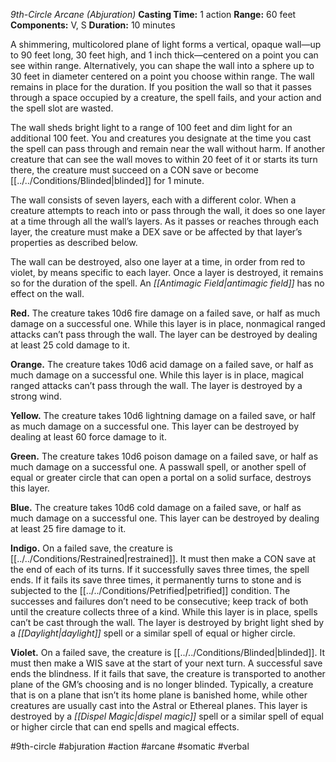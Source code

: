 *9th-Circle Arcane (Abjuration)*
**Casting Time:** 1 action
**Range:** 60 feet
**Components:** V, S
**Duration:** 10 minutes

A shimmering, multicolored plane of light forms a vertical, opaque wall—up to 90 feet long, 30 feet high, and 1 inch thick—centered on a point you can see within range. Alternatively, you can shape the wall into a sphere up to 30 feet in diameter centered on a point you choose within range. The wall remains in place for the duration. If you position the wall so that it passes through a space occupied by a creature, the spell fails, and your action and the spell slot are wasted.

The wall sheds bright light to a range of 100 feet and dim light for an additional 100 feet. You and creatures you designate at the time you cast the spell can pass through and remain near the wall without harm. If another creature that can see the wall moves to within 20 feet of it or starts its turn there, the creature must succeed on a CON save or become [[../../Conditions/Blinded|blinded]] for 1 minute.

The wall consists of seven layers, each with a different color. When a creature attempts to reach into or pass through the wall, it does so one layer at a time through all the wall’s layers. As it passes or reaches through each layer, the creature must make a DEX save or be affected by that layer’s properties as described below.

The wall can be destroyed, also one layer at a time, in order from red to violet, by means specific to each layer. Once a layer is destroyed, it remains so for the duration of the spell. An *[[Antimagic Field|antimagic field]]* has no effect on the wall.

**Red.** The creature takes 10d6 fire damage on a failed save, or half as much damage on a successful one. While this layer is in place, nonmagical ranged attacks can’t pass through the wall. The layer can be destroyed by dealing at least 25 cold damage to it.

**Orange.** The creature takes 10d6 acid damage on a failed save, or half as much damage on a successful one. While this layer is in place, magical ranged attacks can’t pass through the wall. The layer is destroyed by a strong wind.

**Yellow.** The creature takes 10d6 lightning damage on a failed save, or half as much damage on a successful one. This layer can be destroyed by dealing at least 60 force damage to it.

**Green.** The creature takes 10d6 poison damage on a failed save, or half as much damage on a successful one. A passwall spell, or another spell of equal or greater circle that can open a portal on a solid surface, destroys this layer.

**Blue.** The creature takes 10d6 cold damage on a failed save, or half as much damage on a successful one. This layer can be destroyed by dealing at least 25 fire damage to it.

**Indigo.** On a failed save, the creature is [[../../Conditions/Restrained|restrained]]. It must then make a CON save at the end of each of its turns. If it successfully saves three times, the spell ends. If it fails its save three times, it permanently turns to stone and is subjected to the [[../../Conditions/Petrified|petrified]] condition. The successes and failures don’t need to be consecutive; keep track of both until the creature collects three of a kind. While this layer is in place, spells can’t be cast through the wall. The layer is destroyed by bright light shed by a *[[Daylight|daylight]]* spell or a similar spell of equal or higher circle.

**Violet.** On a failed save, the creature is [[../../Conditions/Blinded|blinded]]. It must then make a WIS save at the start of your next turn. A successful save ends the blindness. If it fails that save, the creature is transported to another plane of the GM’s choosing and is no longer blinded. Typically, a creature that is on a plane that isn’t its home plane is banished home, while other creatures are usually cast into the Astral or Ethereal planes. This layer is destroyed by a *[[Dispel Magic|dispel magic]]* spell or a similar spell of equal or higher circle that can end spells and magical effects.

#9th-circle #abjuration #action #arcane #somatic #verbal
